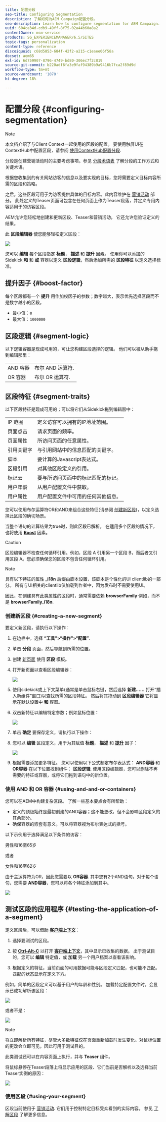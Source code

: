 ```yaml
---
title: 配置分段
seo-title: Configuring Segmentation
description: 了解如何为AEM Campaign配置分段。
seo-description: Learn how to configure segmentation for AEM Campaign.
uuid: 604ca34d-cdb9-49ff-8f75-02a44b60a8a2
contentOwner: msm-service
products: SG_EXPERIENCEMANAGER/6.5/SITES
topic-tags: personalization
content-type: reference
discoiquuid: c68d5853-684f-42f2-a215-c1eaee06f58a
docset: aem65
exl-id: 6d759907-8796-4749-bd80-306ec7f2c819
source-git-commit: b220adf6fa3e9faf94389b9a9416b7fca2f89d9d
workflow-type: tm+mt
source-wordcount: '1070'
ht-degree: 18%

---
```


# 配置分段 {#configuring-segmentation}

>[!NOTE]
>
>本文档介绍了与Client Context一起使用的区段的配置。 要使用触屏UI在ContextHub中配置区段，请参阅 [使用ContextHub配置分段](/help/sites-administering/segmentation.md).

分段是创建营销活动时的主要考虑事项。参见 [分段术语表](/help/sites-authoring/segmentation-overview.md) 了解分段的工作方式和关键术语。

根据您收集到的有关网站访客的信息以及要实现的目标，您将需要定义目标内容所需的区段和策略。

之后，这些区段可用于为访客提供具体的目标内容。此内容维护在 [营销活动](/help/sites-classic-ui-authoring/classic-personalization-campaigns.md) 部分。 此处定义的Teaser页面可包含在任何页面上作为Teaser段落，并定义专用内容适用于的访客区段。

AEM允许您轻松地创建和更新区段、Teaser和营销活动。 它还允许您验证定义的结果。

此 **区段编辑器** 使您能够轻松定义区段：

![](assets/segmenteditor.png)

您可以 **编辑** 每个区段指定 **标题**， **描述** 和 **提升** 因素。 使用你可以添加的Sidekick **和** 和 **或** 容器以定义 **区段逻辑**，然后添加所需的 **区段特征** 以定义选择标准。

## 提升因子 {#boost-factor}

每个区段都有一个 **提升** 用作加权因子的参数；数字越大，表示优先选择区段而不是数字越小的区段。

* 最小值：`0`
* 最大值：`1000000`

## 区段逻辑 {#segment-logic}

以下逻辑容器是现成可用的，可让您构建区段选择的逻辑。 他们可以被从助手拖到编辑那里：

<table>
 <tbody>
  <tr>
   <td> AND 容器<br /> </td>
   <td> 布尔 AND 运算符.<br /> </td>
  </tr>
  <tr>
   <td> OR 容器<br /> </td>
   <td> 布尔 OR 运算符.</td>
  </tr>
 </tbody>
</table>

## 区段特征 {#segment-traits}

以下区段特征是现成可用的；可以将它们从Sidekick拖到编辑器中：

<table>
 <tbody>
  <tr>
   <td> IP 范围<br /> </td>
   <td>定义访客可以拥有的IP地址范围。<br /> </td>
  </tr>
  <tr>
   <td> 页面点击<br /> </td>
   <td>请求页面的频率。 <br /> </td>
  </tr>
  <tr>
   <td> 页面属性<br /> </td>
   <td>所访问页面的任意属性。<br /> </td>
  </tr>
  <tr>
   <td> 引用关键字<br /> </td>
   <td>与引用网站中的信息匹配的关键字。 <br /> </td>
  </tr>
  <tr>
   <td> 脚本</td>
   <td>要计算的Javascript表达式。<br /> </td>
  </tr>
  <tr>
   <td> 区段引用 <br /> </td>
   <td>对其他区段定义的引用。<br /> </td>
  </tr>
  <tr>
   <td> 标记云<br /> </td>
   <td>要与所访问页面中的标记匹配的标记。<br /> </td>
  </tr>
  <tr>
   <td> 用户年龄<br /> </td>
   <td>从用户配置文件中获取。<br /> </td>
  </tr>
  <tr>
   <td> 用户属性<br /> </td>
   <td>用户配置文件中可用的任何其他信息。 </td>
  </tr>
 </tbody>
</table>

您可以使用布尔运算符OR和AND来组合这些特征(请参阅 [创建新区段](#creating-a-new-segment))，以定义选择此区段的确切场景。

当整个语句的计算结果为true时，则此区段已解析。 在适用多个区段的情况下，也将使用 **[Boost](/help/sites-administering/campaign-segmentation.md#boost-factor)** 因素。

>[!CAUTION]
>
>区段编辑器不检查任何循环引用。例如，区段 A 引用另一个区段 B，而后者又引用区段 A。您必须确保您的区段不包含任何循环引用。

>[!NOTE]
>
>具有以下特征的属性 **_i18n** 后缀由脚本设置，该脚本是个性化的UI clientlib的一部分。 所有与UI相关的clientlib仅加载到作者中，因为发布时不需要使用UI。
>
>因此，在创建具有此类属性的区段时，通常需要依赖 **browserFamily** 例如，而不是 **browserFamily_i18n**.

### 创建新区段 {#creating-a-new-segment}

要定义新区段，请执行以下操作：

1. 在边栏中，选择 **“工具”>“操作”>“配置”**.
1. 单击 **分段** 页面，然后导航到所需的位置。
1. 创建 [新页面](/help/sites-authoring/editing-content.md#creatinganewpage) 使用 **区段** 模板。
1. 打开新页面以查看区段编辑器：

   ![](assets/screen_shot_2012-02-02at101726am.png)

1. 使用sidekick或上下文菜单(通常是单击鼠标右键，然后选择 **新建……** 打开“插入新组件”窗口)以查找所需的区段特征。 然后将其拖动到 **区段编辑器** 它将显示在默认设置中 **和** 容器。
1. 双击新特征以编辑特定参数；例如鼠标位置：

   ![](assets/screen_shot_2012-02-02at103135am.png)

1. 单击 **确定** 要保存定义，请执行以下操作：
1. 您可以 **编辑** 区段定义，用于为其赋值 **标题**， **描述** 和 **[提升](#boost-factor)** 因子：

   ![](assets/screen_shot_2012-02-02at103547am.png)

1. 根据需要添加更多特征。 您可以使用以下公式制定布尔表达式： **AND容器** 和 **OR容器** 在以下位置找到组件： **区段逻辑**. 使用区段编辑器，您可以删除不再需要的特征或容器，或将它们拖到语句中的新位置。

### 使用 AND 和 OR 容器 {#using-and-and-or-containers}

您可以在AEM中构建复杂区段。 了解一些基本要点会有所帮助：

* 定义的顶级始终是最初创建的AND容器；这不能更改，但不会影响区段定义的其余部分。
* 确保容器的嵌套有意义。可以将容器视为布尔表达式的括号。

以下示例用于选择满足以下条件的访客：

男性和16至65岁

或者

女性和16至62岁

由于主运算符为OR，因此您需要以 **OR容器**. 其中您有2个AND语句，对于每个语句，您需要 **AND容器**，您可以将各个特征添加到其中。

![](assets/screen_shot_2012-02-02at105145am.png)

## 测试区段的应用程序 {#testing-the-application-of-a-segment}

定义区段后，可以借助 **[客户端上下文](/help/sites-administering/client-context.md)**：

1. 选择要测试的区段。
1. 按 **[Ctrl-Alt-C](/help/sites-authoring/page-authoring.md#keyboardshortcuts)** 以打开 **[客户端上下文](/help/sites-administering/client-context.md)**，其中显示已收集的数据。 出于测试目的，您可以 **编辑** 特定值，或 **加载** 另一个用户档案以查看该影响。

1. 根据定义的特征，当前页面的可用数据可能与区段定义匹配，也可能不匹配。 匹配的状态显示在定义下方。

例如，简单的区段定义可以基于用户的年龄和性别。 加载特定配置文件时，会显示已成功解析该区段：

![](assets/screen_shot_2012-02-02at105926am.png)

或者不是：

![](assets/screen_shot_2012-02-02at110019am.png)

>[!NOTE]
>
>将立即解析所有特征，尽管大多数特征仅在页面重新加载时发生变化。对鼠标位置的更改会立即可见，因此可用于测试目的。

此类测试还可以在内容页面上执行，并与 **Teaser** 组件。

将鼠标悬停在Teaser段落上将显示应用的区段、它们当前是否解析以及选择当前Teaser实例的原因：

![](assets/chlimage_1-47.png)

### 使用区段 {#using-your-segment}

区段当前使用于 [营销活动](/help/sites-classic-ui-authoring/classic-personalization-campaigns.md). 它们用于控制特定目标受众看到的实际内容。 参见 [了解区段](/help/sites-authoring/segmentation-overview.md) 了解更多信息。
